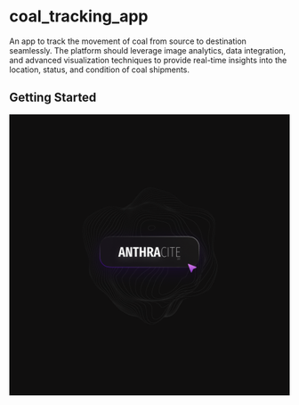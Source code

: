 # coal_tracking_app

An app to track the movement of coal from source to destination seamlessly. The platform should leverage image analytics, data integration, and advanced visualization techniques to provide real-time insights into the location, status, and condition of coal shipments.

## Getting Started
![alt text](anthracite.png)

